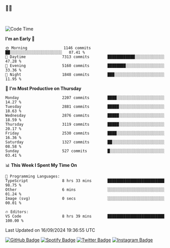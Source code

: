 ### 🤙🍺

<!-- <a href="https://github-readme-stats.vercel.app/api?username=hzak2xx&count_private=true&show_icons=true&theme=dracula">
  <img align="center" src="https://github-readme-stats.vercel.app/api?username=hzak2xx&count_private=true&show_icons=true&theme=dracula" />
</a>
</br> -->
</br>

<!--START_SECTION:waka-->
![Code Time](http://img.shields.io/badge/Code%20Time-3%2C545%20hrs%2026%20mins-blue)

**I'm an Early 🐤** 

```text
🌞 Morning                1146 commits        ██░░░░░░░░░░░░░░░░░░░░░░░   07.41 % 
🌆 Daytime                7313 commits        ████████████░░░░░░░░░░░░░   47.28 % 
🌃 Evening                5160 commits        ████████░░░░░░░░░░░░░░░░░   33.36 % 
🌙 Night                  1848 commits        ███░░░░░░░░░░░░░░░░░░░░░░   11.95 % 
```
📅 **I'm Most Productive on Thursday** 

```text
Monday                   2207 commits        ████░░░░░░░░░░░░░░░░░░░░░   14.27 % 
Tuesday                  2881 commits        █████░░░░░░░░░░░░░░░░░░░░   18.63 % 
Wednesday                2876 commits        █████░░░░░░░░░░░░░░░░░░░░   18.59 % 
Thursday                 3119 commits        █████░░░░░░░░░░░░░░░░░░░░   20.17 % 
Friday                   2530 commits        ████░░░░░░░░░░░░░░░░░░░░░   16.36 % 
Saturday                 1327 commits        ██░░░░░░░░░░░░░░░░░░░░░░░   08.58 % 
Sunday                   527 commits         █░░░░░░░░░░░░░░░░░░░░░░░░   03.41 % 
```


📊 **This Week I Spent My Time On** 

```text
💬 Programming Languages: 
TypeScript               8 hrs 33 mins       █████████████████████████   98.75 % 
Other                    6 mins              ░░░░░░░░░░░░░░░░░░░░░░░░░   01.24 % 
Image (svg)              0 secs              ░░░░░░░░░░░░░░░░░░░░░░░░░   00.01 % 

🔥 Editors: 
VS Code                  8 hrs 39 mins       █████████████████████████   100.00 % 
```


 Last Updated on 16/09/2024 19:36:55 UTC
<!--END_SECTION:waka-->

[![GitHub Badge](https://img.shields.io/badge/GitHub-100000?style=for-the-badge&logo=github&logoColor=white)](https://github.com/hzak2xx)
[![Spotify Badge](https://img.shields.io/badge/Spotify-1ED760?&style=for-the-badge&logo=spotify&logoColor=white)](https://open.spotify.com/user/uf90s6sbbh75a1mt44clkhkvf)
[![Twitter Badge](https://img.shields.io/badge/Twitter-1DA1F2?style=for-the-badge&logo=twitter&logoColor=white)](https://twitter.com/hzak2xx)
[![Instagram Badge](https://img.shields.io/badge/Instagram-E4405F?style=for-the-badge&logo=instagram&logoColor=white)](https://www.instagram.com/hzak2xx/)
